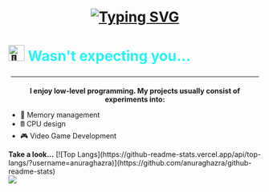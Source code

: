 <h1 align="center"> 
  <a href="https://git.io/typing-svg"><img src="https://readme-typing-svg.herokuapp.com?font=Righteous&size=35&duration=3000&pause=1000&color=24F4F7&center=true&vCenter=true&width=435&lines=Greetings+Traveller+%F0%9F%A7%99" alt="Typing SVG" /></a>
</h1>
<h1 align="center>
<picture>
  <source srcset="https://fonts.gstatic.com/s/e/notoemoji/latest/1f440/512.webp" type="image/webp">
  <img src="https://fonts.gstatic.com/s/e/notoemoji/latest/1f440/512.gif" alt="👀" width="32" height="32">
</picture>
  <b style="color: #24F4F7FF;">Wasn't expecting you...</b>
</h1>
<hr style="border: 5px solid white;">

<div align="center"> 
  <b>I enjoy low-level programming. My projects usually consist of experiments into:</b>
</div>
<div align="left">
  <ul>
    <li>🧠 Memory management</li>
    <li>🖩 CPU design</li>
    <li>🎮 Video Game Development</li>
  </ul>
</div>
<div align="center>
  <hr style="border: 5px solid white;">
  <b>Take a look...</b>
  [![Top Langs](https://github-readme-stats.vercel.app/api/top-langs/?username=anuraghazra)](https://github.com/anuraghazra/github-readme-stats)
</div>

<div align="left"> 
  <a href="gideon232ict@gmail.com>
    <img src="https://img.shields.io/badge/Gmail-D14836?style=for-the-badge&logo=gmail&logoColor=white"/>
  </a>
  <a href="https://www.linkedin.com/in/cgideon/">
    <img src="https://img.shields.io/badge/LinkedIn-0077B5?style=for-the-badge&logo=linkedin&logoColor=white" />
  </a>
</div>



